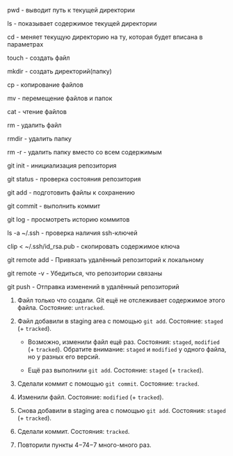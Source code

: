 pwd - выводит путь к текущей директории

ls - показывает содержимое текущей директории

cd - меняет текущую директорию на ту, которая будет вписана в параметрах

touch - создать файл

mkdir - создать директорий(папку)

cp - копирование файлов

mv - перемещение файлов и папок

cat - чтение файлов

rm - удалить файл

rmdir - удалить папку

rm -r - удалить папку вместо со всем содержимым

git init - инициализация репозитория

git status - проверка состояния репозитория

git add - подготовить файлы к сохранению

git commit - выполнить коммит

git log - просмотреть историю коммитов

ls -a ~/.ssh - проверка наличия ssh-ключей

clip < ~/.ssh/id_rsa.pub - скопировать содержимое ключа

git remote add - Привязать удалённый репозиторий к локальному

git remote -v -  Убедиться, что репозитории связаны

git push - Отправка изменений в удалённый репозиторий

1. Файл только что создали. Git ещё не отслеживает содержимое этого файла. Состояние: `untracked`.

2. Файл добавили в staging area с помощью `git add`. Состояние: `staged` (+ `tracked`).

    - Возможно, изменили файл ещё раз. Состояния: `staged`, `modified` (+ `tracked`). Обратите внимание: `staged` и `modified` у одного файла, но у разных его версий.

    - Ещё раз выполнили `git add`. Состояние: `staged` (+ `tracked`).

3. Сделали коммит с помощью `git commit`. Состояние: `tracked`.

4. Изменили файл. Состояние: `modified` (+ `tracked`).

5. Снова добавили в staging area с помощью `git add`. Состояния: `staged` (+ `tracked`).

6. Сделали коммит. Состояния: `tracked`.

7. Повторили пункты 4−74−7 много-много раз.
